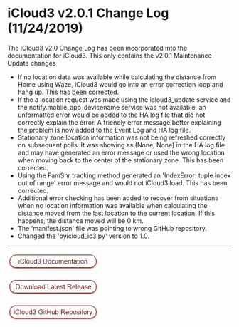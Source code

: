 # iCloud3 v2.0.1 Change Log (11/24/2019)

The iCloud3 v2.0 Change Log has been incorporated into the documentation for iCloud3. This only contains the v2.0.1 Maintenance Update changes

- If no location data was available while calculating the distance from Home using Waze, iCloud3 would go into an error correction loop and hang up. This has been corrected.
- If the a location request was made using the icloud3_update service and the notify.mobile_app_devicename service was not available, an unformatted error would be added to the HA log file that did not correctly explain the error. A friendly error message better explaining the problem is now added to the Event Log and HA log file.
- Stationary zone location information was not being refreshed correctly on subsequent polls. It was showing as (None, None) in the HA log file and may have generated an error message or used the wrong location when moving back to the center of the stationary zone. This has been corrected.
- Using the FamShr tracking method generated an 'IndexError: tuple index out of range' error message and would not iCloud3 load. This has been corrected.
- Additional error checking has been added to recover from situations when no location information was available when calculating the distance moved from the last location to the current location. If this happens, the distance moved will be 0 km.
- The 'manifest.json' file was pointing to wrong GitHub repository.
- Changed the 'pyicloud_ic3.py' version to 1.0.

---
[![button_documentation](docs/images/button_documentation.jpg)](https://gcobb321.github.io/icloud3/#/)

[![button_download_long](docs/images/button_download_long.jpg)](https://github.com/gcobb321/icloud3/releases)

[![button_github](docs/images/button_github.jpg)](https://github.com/gcobb321/icloud3)

